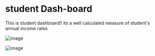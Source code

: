 # student Dash-board
This is student dashboard!!
its a well calculated measure of student's annual income rates

![image](https://github.com/EmmyTech50/smater-master/assets/142992597/8ebf9a55-cbdf-4343-b40c-bbe130fc8b5a)

![image](https://github.com/EmmyTech50/STUDENT-DASHBOARD/assets/142992597/b2c459db-550b-4f76-94b0-dd149b926bf0)


